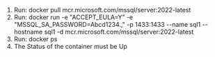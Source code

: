 1. Run: docker pull mcr.microsoft.com/mssql/server:2022-latest
2. Run: docker run -e "ACCEPT_EULA=Y" -e "MSSQL_SA_PASSWORD=Abcd1234.," -p 1433:1433 --name sql1 --hostname sql1 -d mcr.microsoft.com/mssql/server:2022-latest
3. Run: docker ps
4. The Status of the container must be Up